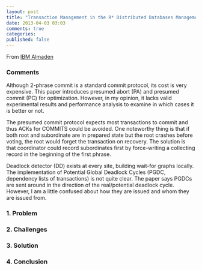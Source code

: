 ```yaml
---
layout: post
title: "Transaction Management in the R* Distributed Databases Management System (TODS)"
date: 2013-04-03 03:03
comments: true
categories: 
published: false
---
```


From [IBM Almaden](http://dl.acm.org/citation.cfm?id=7266)

### Comments

Although 2-phrase commit is a standard commit protocol, its cost is very expensive. This paper introduces presumed abort (PA) and presumed commit (PC) for optimization. However, in my opinion, it lacks valid experimental results and performance analysis to examine in which cases it is better or not.

The presumed commit protocol expects most transactions to commit and thus ACKs for COMMITS could be avoided. One noteworthy thing is that if both root and subordinate are in prepared state but the root crashes before voting, the root would forget the transaction on recovery. The solution is that coordinator could record subordinates first by force-writing a collecting record in the beginning of the first phrase.

Deadlock detector (DD) exists at every site, building wait-for graphs locally. The implementation of Potential Global Deadlock Cycles (PGDC, dependency lists of transactions) is not quite clear. The paper says PGDCs are sent around in the direction of the real/potential deadlock cycle. However, I am a little confused about how they are issued and whom they are issued from.

### 1. Problem

### 2. Challenges

### 3. Solution

### 4. Conclusion

